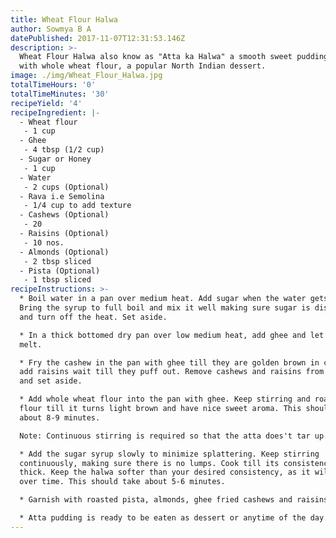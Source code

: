```yaml
---
title: Wheat Flour Halwa
author: Sowmya B A
datePublished: 2017-11-07T12:31:53.146Z
description: >-
  Wheat Flour Halwa also know as "Atta ka Halwa" a smooth sweet pudding made
  with whole wheat flour, a popular North Indian dessert.
image: ./img/Wheat_Flour_Halwa.jpg
totalTimeHours: '0'
totalTimeMinutes: '30'
recipeYield: '4'
recipeIngredient: |-
  - Wheat flour
   - 1 cup
  - Ghee
   - 4 tbsp (1/2 cup)
  - Sugar or Honey
   - 1 cup
  - Water
   - 2 cups (Optional)
  - Rava i.e Semolina
   - 1/4 cup to add texture
  - Cashews (Optional)
   - 20
  - Raisins (Optional)
   - 10 nos.
  - Almonds (Optional)
   - 2 tbsp sliced
  - Pista (Optional)
   - 1 tbsp sliced
recipeInstructions: >-
  * Boil water in a pan over medium heat. Add sugar when the water gets to boil.
  Bring the syrup to full boil and mix it well making sure sugar is dissolved,
  and turn off the heat. Set aside.

  * In a thick bottomed dry pan over low medium heat, add ghee and let the ghee
  melt.

  * Fry the cashew in the pan with ghee till they are golden brown in color, now
  add raisins wait till they puff out. Remove cashews and raisins from the pan
  and set aside.

  * Add whole wheat flour into the pan with ghee. Keep stirring and roast the
  flour till it turns light brown and have nice sweet aroma. This should take
  about 8-9 minutes.

  Note: Continuous stirring is required so that the atta does't tar up.

  * Add the sugar syrup slowly to minimize splattering. Keep stirring
  continuously, making sure there is no lumps. Cook till its consistency becomes
  thick. Keep the halwa softer than your desired consistency, as it will thicken
  over time. This should take about 5-6 minutes.

  * Garnish with roasted pista, almonds, ghee fried cashews and raisins.

  * Atta pudding is ready to be eaten as dessert or anytime of the day.
---
```




